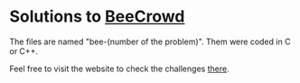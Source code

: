 # Solutions to <a href="https://www.beecrowd.com.br/judge/pt">BeeCrowd</a>

The files are named "bee-(number of the problem)". Them were coded in C or C++.

Feel free to visit the website to check the challenges <a href="https://www.beecrowd.com.br/judge/pt">there</a>. 
